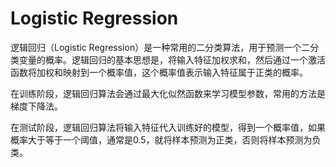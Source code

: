 # Logistic Regression

逻辑回归（Logistic Regression）是一种常用的二分类算法，用于预测一个二分类变量的概率。逻辑回归的基本思想是，将输入特征加权求和，然后通过一个激活函数将加权和映射到一个概率值，这个概率值表示输入特征属于正类的概率。

在训练阶段，逻辑回归算法会通过最大化似然函数来学习模型参数，常用的方法是梯度下降法。

在测试阶段，逻辑回归算法将输入特征代入训练好的模型，得到一个概率值，如果概率大于等于一个阈值，通常是0.5，就将样本预测为正类，否则将样本预测为负类。
